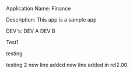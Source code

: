 Application Name: Finance

Description: This app is a sample app

DEV's:
DEV A
DEV B

Test1

testing

testing 2
new line added
new line added in rel2.00
